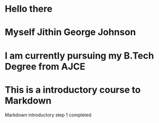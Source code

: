 # Hello there
# Myself Jithin George Johnson
# I am currently pursuing my B.Tech Degree from AJCE
# This is a introductory course to Markdown

Markdown introductory step 1 completed
